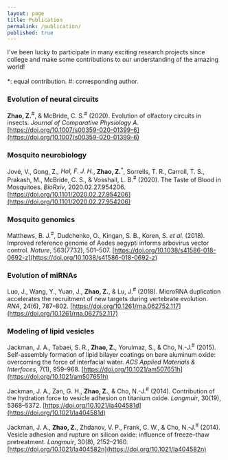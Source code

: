 ```yaml
---
layout: page
title: Publication
permalink: /publication/
published: true
---
```


I've been lucky to participate in many exciting research projects since college and make some contributions to our understanding of the amazing world!  
\
*: equal contribution. #: corresponding author.  

### Evolution of neural circuits
**Zhao, Z.**<sup>#</sup>, & McBride, C. S.<sup>#</sup> (2020). Evolution of olfactory circuits in insects. _Journal of Comparative Physiology A_. [https://doi.org/10.1007/s00359-020-01399-6](https://doi.org/10.1007/s00359-020-01399-6)


### Mosquito neurobiology
Jové, V., Gong, Z.<sup>*</sup>, Hol, F. J. H.<sup>*</sup>, **Zhao, Z.**<sup>*</sup>, Sorrells, T. R., Carroll, T. S., Prakash, M., McBride, C. S., & Vosshall, L. B.<sup>#</sup> (2020). The Taste of Blood in Mosquitoes. _BioRxiv_, 2020.02.27.954206. [https://doi.org/10.1101/2020.02.27.954206](https://doi.org/10.1101/2020.02.27.954206)


### Mosquito genomics
Matthews, B. J.<sup>#</sup>, Dudchenko, O., Kingan, S. B., Koren, S. _et al._ (2018). Improved reference genome of Aedes aegypti informs arbovirus vector control. _Nature_, 563(7732), 501–507. [https://doi.org/10.1038/s41586-018-0692-z](https://doi.org/10.1038/s41586-018-0692-z)


### Evolution of miRNAs
Luo, J., Wang, Y., Yuan, J., **Zhao, Z.**, & Lu, J.<sup>#</sup> (2018). MicroRNA duplication accelerates the recruitment of new targets during vertebrate evolution. _RNA_, 24(6), 787–802. [https://doi.org/10.1261/rna.062752.117](https://doi.org/10.1261/rna.062752.117)


### Modeling of lipid vesicles
Jackman, J. A., Tabaei, S. R., **Zhao, Z.**, Yorulmaz, S., & Cho, N.-J.<sup>#</sup> (2015). Self-assembly formation of lipid bilayer coatings on bare aluminum oxide: overcoming the force of interfacial water. _ACS Applied Materials & Interfaces_, 7(1), 959–968. [https://doi.org/10.1021/am507651h](https://doi.org/10.1021/am507651h)  

Jackman, J. A., Zan, G. H., **Zhao, Z.**, & Cho, N.-J.<sup>#</sup> (2014). Contribution of the hydration force to vesicle adhesion on titanium oxide. _Langmuir_, 30(19), 5368–5372. [https://doi.org/10.1021/la404581d](https://doi.org/10.1021/la404581d)  

Jackman, J. A., **Zhao, Z.**, Zhdanov, V. P., Frank, C. W., & Cho, N.-J.<sup>#</sup> (2014). Vesicle adhesion and rupture on silicon oxide: influence of freeze–thaw pretreatment. _Langmuir_, 30(8), 2152–2160. [https://doi.org/10.1021/la404582n](https://doi.org/10.1021/la404582n)

